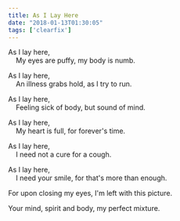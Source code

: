 ```yaml
---
title: As I Lay Here
date: "2018-01-13T01:30:05"
tags: ['clearfix']
---
```


As I lay here,
<br>
&nbsp;&nbsp;&nbsp;&nbsp;My eyes are puffy, my body is numb.

As I lay here,
<br>
&nbsp;&nbsp;&nbsp;&nbsp;An illness grabs hold, as I try to run.

As I lay here,
<br>
&nbsp;&nbsp;&nbsp;&nbsp;Feeling sick of body, but sound of mind.

As I lay here,
<br>
&nbsp;&nbsp;&nbsp;&nbsp;My heart is full, for forever's time.

As I lay here,
<br>
&nbsp;&nbsp;&nbsp;&nbsp;I need not a cure for a cough.

As I lay here,
<br>
&nbsp;&nbsp;&nbsp;&nbsp;I need your smile, for that's more than enough.

For upon closing my eyes, I'm left with this picture.

Your mind, spirit and body, my perfect mixture.

